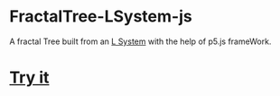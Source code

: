 # FractalTree-LSystem-js

A fractal Tree built from an [L System](https://en.wikipedia.org/wiki/L-system) with the help of p5.js frameWork.

# [Try it](https://carloramponi.github.io/FractalTree-LSystem-js/)
